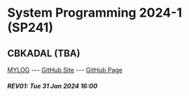---
---
# System Programming 2024-1 (SP241)

## CBKADAL (TBA)

[MYLOG](TXT/mylog.txt) --- [GitHub Site](https://github.com/cbkadal/sp241/) --- [GitHub Page](https://cbkadal.github.io/sp241/) 

##### REV01: Tue 31 Jan 2024 16:00
